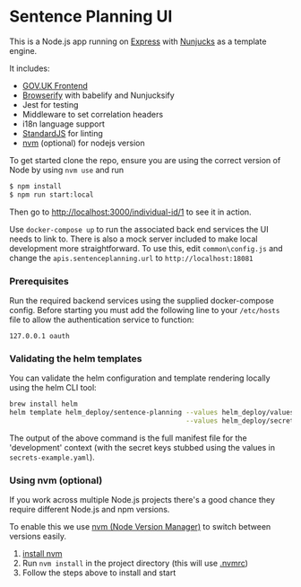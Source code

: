 # Sentence Planning UI

This is a Node.js app running on [Express] with [Nunjucks] as a template engine.

It includes:
- [GOV.UK Frontend]
- [Browserify] with babelify and Nunjucksify
- Jest for testing
- Middleware to set correlation headers
- i18n language support
- [StandardJS] for linting
- [nvm] (optional) for nodejs version

To get started clone the repo, ensure you are using the correct version of Node by using `nvm use` and run

``` bash
$ npm install
$ npm run start:local
```

Then go to [http://localhost:3000/individual-id/1](http://localhost:3000/individual-id/1) to see it in action.

Use `docker-compose up` to run the associated back end services the UI needs to link to. There is also a mock server included to make local development more straightforward. To use this, edit `common\config.js` and change the `apis.sentenceplanning.url` to `http://localhost:18081`

### Prerequisites

Run the required backend services using the supplied docker-compose config. Before starting you must add the following line to your `/etc/hosts` file to allow the authentication service to function:

```
127.0.0.1 oauth
```

### Validating the helm templates

You can validate the helm configuration and template rendering locally using the helm CLI tool:

```bash
brew install helm
helm template helm_deploy/sentence-planning --values helm_deploy/values-development.yaml \
                                            --values helm_deploy/secrets-example.yaml
```

The output of the above command is the full manifest file for the 'development' context (with the secret keys stubbed using the values in `secrets-example.yaml`).

### Using nvm (optional)
If you work across multiple Node.js projects there's a good chance they require different Node.js and npm versions.

To enable this we use [nvm (Node Version Manager)](https://github.com/creationix/nvm) to switch between versions easily.

1. [install nvm](https://github.com/creationix/nvm#installation)
2. Run `nvm install` in the project directory (this will use [.nvmrc](/../../.nvmrc))
3. Follow the steps above to install and start

[Express]: https://expressjs.com/
[Nunjucks]: https://mozilla.github.io/nunjucks/
[Snyk]: https://snyk.io/
[GOV.UK Frontend]: https://design-system.service.gov.uk/
[Browserify]: http://browserify.org/
[StandardJS]: https://standardjs.com/
[nvm]: https://github.com/creationix/nvm

